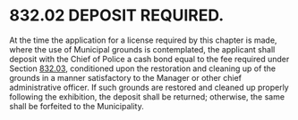 832.02 DEPOSIT REQUIRED.
========================

At the time the application for a license required by this chapter is
made, where the use of Municipal grounds is contemplated, the applicant
shall deposit with the Chief of Police a cash bond equal to the fee
required under Section [832.03](3c4500d7.html), conditioned upon the
restoration and cleaning up of the grounds in a manner satisfactory to
the Manager or other chief administrative officer. If such grounds are
restored and cleaned up properly following the exhibition, the deposit
shall be returned; otherwise, the same shall be forfeited to the
Municipality.
